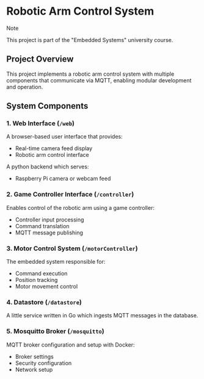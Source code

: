 # Robotic Arm Control System

> [!NOTE]
> This project is part of the "Embedded Systems" university course.

## Project Overview

This project implements a robotic arm control system with multiple components that communicate via MQTT, enabling modular development and operation.

## System Components

### 1. Web Interface (`/web`)

A browser-based user interface that provides:

- Real-time camera feed display
- Robotic arm control interface

A python backend which serves:

- Raspberry Pi camera or webcam feed

### 2. Game Controller Interface (`/controller`)

Enables control of the robotic arm using a game controller:

- Controller input processing
- Command translation
- MQTT message publishing

### 3. Motor Control System (`/motorController`)

The embedded system responsible for:

- Command execution
- Position tracking
- Motor movement control

### 4. Datastore (`/datastore`)

A little service written in Go which ingests MQTT messages in the database.

### 5. Mosquitto Broker (`/mosquitto`)

MQTT broker configuration and setup with Docker:

- Broker settings
- Security configuration
- Network setup
